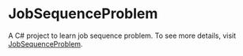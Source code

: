 # JobSequenceProblem
A C# project to learn job sequence problem. To see more details, visit [JobSequenceProblem](https://www.sunziyang.com/2017/09/26/JobSequenceProblem/).
